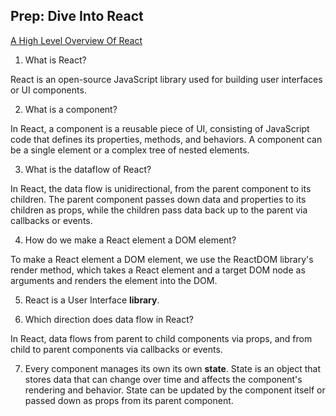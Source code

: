 ## Prep: Dive Into React

[A High Level Overview Of React](https://www.youtube.com/watch?v=FRjlF74_EZk)

1. What is React?  

React is an open-source JavaScript library used for building user interfaces or UI components.  

2. What is a component?  

In React, a component is a reusable piece of UI, consisting of JavaScript code that defines its properties, methods, and behaviors. A component can be a single element or a complex tree of nested elements.  

3. What is the dataflow of React?  

In React, the data flow is unidirectional, from the parent component to its children. The parent component passes down data and properties to its children as props, while the children pass data back up to the parent via callbacks or events.  

4. How do we make a React element a DOM element?  

To make a React element a DOM element, we use the ReactDOM library's render method, which takes a React element and a target DOM node as arguments and renders the element into the DOM.

5. React is a User Interface **library**.  

6. Which direction does data flow in React?  

In React, data flows from parent to child components via props, and from child to parent components via callbacks or events.  

7. Every component manages its own its own **state**. State is an object that stores data that can change over time and affects the component's rendering and behavior. State can be updated by the component itself or passed down as props from its parent component.  
